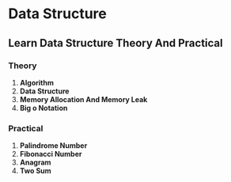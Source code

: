 # Data Structure

## Learn Data Structure Theory And Practical

### Theory

1. **Algorithm**
2. **Data Structure**
3. **Memory Allocation And Memory Leak**
4. **Big o Notation**


### Practical

1. **Palindrome Number**
2. **Fibonacci Number**
3. **Anagram**
3. **Two Sum**

